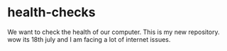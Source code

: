 # health-checks
We want to check the health of our computer.
This is my new repository.
wow its 18th july and I am facing a lot of internet issues.
